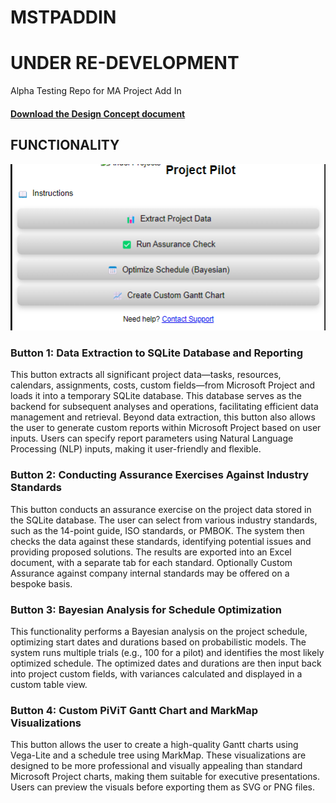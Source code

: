 # MSTPADDIN

# UNDER RE-DEVELOPMENT

Alpha Testing Repo for MA Project Add In

#### [Download the Design Concept document ](https://github.com/your-username/your-repo/releases/latest/download/document.docx) 

## FUNCTIONALITY
![Project Logo](./GUI.png)

### Button 1: Data Extraction to SQLite Database and Reporting
This button extracts all significant project data—tasks, resources, calendars, assignments, costs, custom fields—from Microsoft Project and loads it into a temporary SQLite database. This database serves as the backend for subsequent analyses and operations, facilitating efficient data management and retrieval.
Beyond data extraction, this button also allows the user to generate custom reports within Microsoft Project based on user inputs. Users can specify report parameters using Natural Language Processing (NLP) inputs, making it user-friendly and flexible.

### Button 2: Conducting Assurance Exercises Against Industry Standards
This button conducts an assurance exercise on the project data stored in the SQLite database. The user can select from various industry standards, such as the 14-point guide, ISO standards, or PMBOK. The system then checks the data against these standards, identifying potential issues and providing proposed solutions. The results are exported into an Excel document, with a separate tab for each standard. Optionally Custom Assurance against company internal standards may be offered on a bespoke basis.
### Button 3: Bayesian Analysis for Schedule Optimization
This functionality performs a Bayesian analysis on the project schedule, optimizing start dates and durations based on probabilistic models. The system runs multiple trials (e.g., 100 for a pilot) and identifies the most likely optimized schedule. The optimized dates and durations are then input back into project custom fields, with variances calculated and displayed in a custom table view.
### Button 4: Custom PiViT Gantt Chart and MarkMap Visualizations
This button allows the user to create a high-quality Gantt charts using Vega-Lite and a schedule tree using MarkMap. These visualizations are designed to be more professional and visually appealing than standard Microsoft Project charts, making them suitable for executive presentations. Users can preview the visuals before exporting them as SVG or PNG files. 


